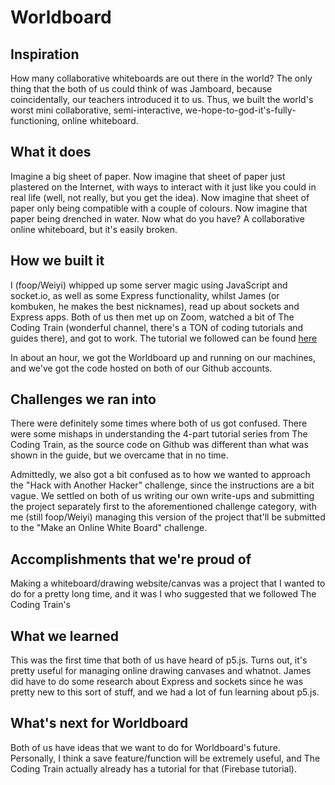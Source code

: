 # Worldboard

## Inspiration
How many collaborative whiteboards are out there in the world? The only thing that the both of us could think of was Jamboard, because coincidentally, our teachers introduced it to us. Thus, we built the world's worst mini collaborative, semi-interactive, we-hope-to-god-it's-fully-functioning, online whiteboard.

## What it does
Imagine a big sheet of paper. Now imagine that sheet of paper just plastered on the Internet, with ways to interact with it just like you could in real life (well, not really, but you get the idea). Now imagine that sheet of paper only being compatible with a couple of colours. Now imagine that paper being drenched in water. Now what do you have? A collaborative online whiteboard, but it's easily broken.

## How we built it
I (foop/Weiyi) whipped up some server magic using JavaScript and socket.io, as well as some Express functionality, whilst James (or kombuken, he makes the best nicknames), read up about sockets and Express apps. Both of us then met up on Zoom, watched a bit of The Coding Train (wonderful channel, there's a TON of coding tutorials and guides there), and got to work. The tutorial we followed can be found [here](https://www.youtube.com/watch?v=bjULmG8fqc8&ab_channel=TheCodingTrain)

In about an hour, we got the Worldboard up and running on our machines, and we've got the code hosted on both of our Github accounts.

## Challenges we ran into
There were definitely some times where both of us got confused. There were some mishaps in understanding the 4-part tutorial series from The Coding Train, as the source code on Github was different than what was shown in the guide, but we overcame that in no time.

Admittedly, we also got a bit confused as to how we wanted to approach the "Hack with Another Hacker" challenge, since the instructions are a bit vague. We settled on both of us writing our own write-ups and submitting the project separately first to the aforementioned challenge category, with me (still foop/Weiyi) managing this version of the project that'll be submitted to the "Make an Online White Board" challenge.

## Accomplishments that we're proud of
Making a whiteboard/drawing website/canvas was a project that I wanted to do for a pretty long time, and it was I who suggested that we followed The Coding Train's 

## What we learned
This was the first time that both of us have heard of p5.js. Turns out, it's pretty useful for managing online drawing canvases and whatnot. James did have to do some research about Express and sockets since he was pretty new to this sort of stuff, and we had a lot of fun learning about p5.js.

## What's next for Worldboard
Both of us have ideas that we want to do for Worldboard's future. Personally, I think a save feature/function will be extremely useful, and The Coding Train actually already has a tutorial for that (Firebase tutorial).